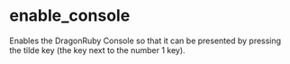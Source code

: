 # enable_console

Enables the DragonRuby Console so that it can be presented by pressing the tilde key (the key next to the number 1 key).
